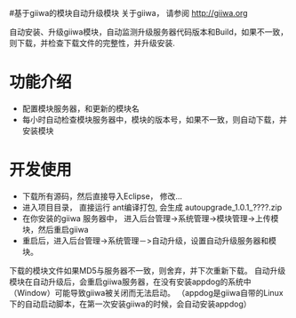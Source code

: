 #基于giiwa的模块自动升级模块
关于giiwa， 请参阅 http://giiwa.org

自动安装、升级giiwa模块，自动监测升级服务器代码版本和Build，如果不一致，则下载，并检查下载文件的完整性，并升级安装.</p>
<h1>功能介绍</h1>
<ul>
<li>配置模块服务器，和更新的模块名</li>
<li>每小时自动检查模块服务器中，模块的版本号，如果不一致，则自动下载，并安装模块</li>
</ul>

<h1>开发使用</h1>
<ul>
<li>下载所有源码，然后直接导入Eclipse， 修改...</li>
<li>进入项目目录， 直接运行 ant编译打包, 会生成 autoupgrade_1.0.1_????.zip </li>
<li>在你安装的giiwa 服务器中， 进入后台管理->系统管理->模块管理->上传模块，然后重启giiwa</li>
<li>重启后，进入后台管理->系统管理－>自动升级，设置自动升级服务器和模块。</li>
</ul>

下载的模块文件如果MD5与服务器不一致，则舍弃，并下次重新下载。
自动升级模块在自动升级后，会重启giiwa服务器，在没有安装appdog的系统中（Window）可能导致giiwa被关闭而无法启动。
（appdog是giiwa自带的Linux下的自动启动脚本，在第一次安装giiwa的时候，会自动安装appdog）
